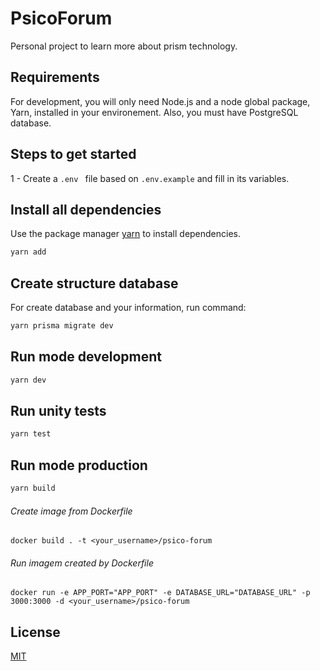# PsicoForum

Personal project to learn more about prism technology.

## Requirements

For development, you will only need Node.js and a node global package, Yarn, installed in your environement. Also, you must have PostgreSQL database.

## Steps to get started

1 - Create a ```.env ```  file based on ```.env.example``` and fill in its variables.

## Install all dependencies

Use the package manager [yarn](https://yarnpkg.com/) to install dependencies.

```bash
yarn add
```

## Create structure database

For create database and your information, run command:

```bash
yarn prisma migrate dev
```

## Run mode development

```bash
yarn dev
```

## Run unity tests

```bash
yarn test
```

## Run mode production

```bash
yarn build
```

###### Create image from Dockerfile

```
docker build . -t <your_username>/psico-forum
```

###### Run imagem created by Dockerfile

```
docker run -e APP_PORT="APP_PORT" -e DATABASE_URL="DATABASE_URL" -p 3000:3000 -d <your_username>/psico-forum
```

## License
[MIT](https://choosealicense.com/licenses/mit/)
